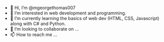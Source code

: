 - 👋 Hi, I’m @mgeorgethomas007
- 👀 I’m interested in web development and programming. 
- 🌱 I’m currently learning the basics of web dev (HTML, CSS, Javascript) along with C# and Python.
- 💞️ I’m looking to collaborate on ...
- 📫 How to reach me ...

<!---
mgeorgethomas007/mgeorgethomas007 is a ✨ special ✨ repository because its `README.md` (this file) appears on your GitHub profile.
You can click the Preview link to take a look at your changes.
--->
